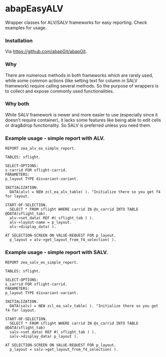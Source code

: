 # abapEasyALV
Wrapper classes for ALV/SALV frameworks for easy reporting. Check examples for usage.

### Installation
Via https://github.com/abapGit/abapGit. 

### Why
There are numerous methods in both frameworks which are rarely used, while some common actions (like setting text for column in SALV framework) require calling several methods. So the purpose of wrappers is to collect and expose commonly used functionalities.

### Why both
While SALV framework is newer and more easier to use (especially since it doesn't require container), it lacks some features like being able to edit cells or drag&drop functionality. So SALV is preferred unless you need them.


### Example usage - simple report with ALV. 
```abap
REPORT zea_alv_ex_simple_report.

TABLES: sflight.

SELECT-OPTIONS:
s_carrid FOR sflight-carrid.
PARAMETERS:
p_layout TYPE disvariant-variant.

INITIALIZATION.
  DATA(alv) = NEW zcl_ea_alv_table( ). "Initialize there so you get f4 for layout.

START-OF-SELECTION.
  SELECT * FROM sflight WHERE carrid IN @s_carrid INTO TABLE @DATA(sflight_tab).
  alv->set_data( REF #( sflight_tab ) ).
  alv->layout-name = p_layout.
  alv->display_data( ).

AT SELECTION-SCREEN ON VALUE-REQUEST FOR p_layout.
  p_layout = alv->get_layout_from_f4_selection( ).
```

### Example usage - simple report with SALV. 
```abap
REPORT zea_salv_ex_simple_report.

TABLES: sflight.

SELECT-OPTIONS:
s_carrid FOR sflight-carrid.
PARAMETERS:
p_layout TYPE disvariant-variant.

INITIALIZATION.
  DATA(salv) = NEW zcl_ea_salv_table( ). "Initialize there so you get f4 for layout.

START-OF-SELECTION.
  SELECT * FROM sflight WHERE carrid IN @s_carrid INTO TABLE @DATA(sflight_tab)
  salv->set_data( REF #( sflight_tab ) ).
  salv->display_data( p_layout ).

AT SELECTION-SCREEN ON VALUE-REQUEST FOR p_layout.
  p_layout = salv->get_layout_from_f4_selection( ).
```
